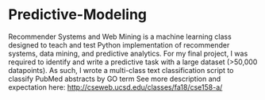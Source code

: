 # Predictive-Modeling
Recommender Systems and Web Mining is a machine learning class designed to teach and test Python implementation of recommender systems, data mining, and predictive analytics. For my final project, I was required to identify and write a predictive task with a large dataset (>50,000 datapoints). As such, I wrote a multi-class text classification script to classify PubMed abstracts by GO term
See more description and expectation here: http://cseweb.ucsd.edu/classes/fa18/cse158-a/
